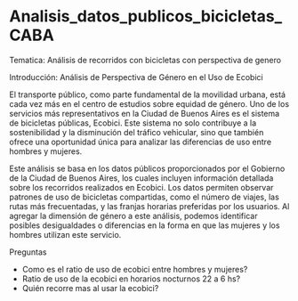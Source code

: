 # Analisis_datos_publicos_bicicletas_CABA

Tematica: Análisis de recorridos con bicicletas con perspectiva de genero

Introducción: Análisis de Perspectiva de Género en el Uso de Ecobici

El transporte público, como parte fundamental de la movilidad urbana, está cada vez más en el centro de estudios sobre equidad de género. Uno de los servicios más representativos en la Ciudad de Buenos Aires es el sistema de bicicletas públicas, Ecobici. Este sistema no solo contribuye a la sostenibilidad y la disminución del tráfico vehicular, sino que también ofrece una oportunidad única para analizar las diferencias de uso entre hombres y mujeres.

Este análisis se basa en los datos públicos proporcionados por el Gobierno de la Ciudad de Buenos Aires, los cuales incluyen información detallada sobre los recorridos realizados en Ecobici. Los datos permiten observar patrones de uso de bicicletas compartidas, como el número de viajes, las rutas más frecuentadas, y las franjas horarias preferidas por los usuarios. Al agregar la dimensión de género a este análisis, podemos identificar posibles desigualdades o diferencias en la forma en que las mujeres y los hombres utilizan este servicio. 


Preguntas 

* Como es el ratio de uso de ecobici entre hombres y mujeres? 
* Ratio de uso de la ecobici en horarios nocturnos 22 a 6 hs? 
* Quién recorre mas al usar la ecobici?





